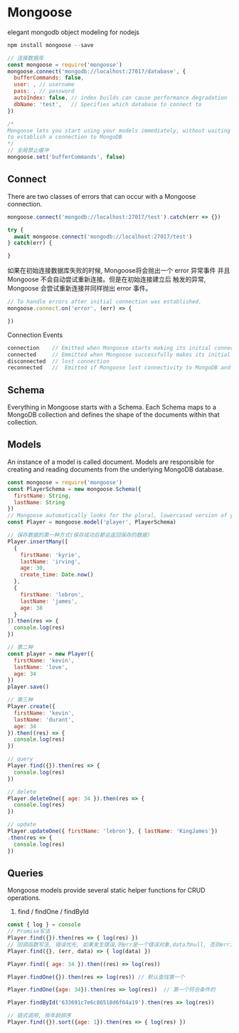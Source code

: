 # Mongoose

  elegant mongodb object modeling for nodejs
```js
npm install mongoose --save

// 连接数据库
const mongoose = require('mongoose')
mongoose.connect('mongodb://localhost:27017/database', {
  bufferCommands: false,
  user: , // username
  pass: , // password
  autoIndex: false, // index builds can cause performance degradation
  dbName: 'test',   // Specifies which database to connect to
})

/*
Mongoose lets you start using your models immediately, without waiting for mongoose
to establish a connection to MongoDB
*/
// 全局禁止缓冲
mongoose.set('bufferCommands', false)
```
## Connect

  There are two classes of errors that can occur with a Mongoose connection.
```js
mongoose.connect('mongodb://localhost:27017/test').catch(err => {})

try {
  await mongoose.connect('mongodb://localhost:27017/test')
} catch(err) {

}
```
  如果在初始连接数据库失败的时候, Mongoose将会抛出一个 error 异常事件 并且Mongoose 不会自动尝试重新连接。但是在初始连接建立后 触发的异常, Mongoose
  会尝试重新连接并同样抛出 error 事件。
```js
// To handle errors after initial connection was established.
mongoose.connect.on('error', (err) => {

})
```
  Connection Events
```js
connection    // Emitted when Mongoose starts making its initial connection
connected     // Emmitted when Mongoose successfully makes its initial connection
disconnected  // lost connection
reconnected   //  Emitted if Mongoose lost connectivity to MongoDB and successfully reconnected
```

## Schema

  Everything in Mongoose starts with a Schema. Each Schema maps to a MongoDB collection and defines the shape of the
  documents within that collection.


## Models

  An instance of a model is called document. Models are responsible for creating and reading documents from the underlying
  MongoDB database.

```js
const mongoose = require('mongoose')
const PlayerSchema = new mongoose.Schema({
  firstName: String,
  lastName: String
})
// Mongoose automatically looks for the plural, lowercased version of your model name.
const Player = mongoose.model('player', PlayerSchema)

// 保存数据的第一种方式(保存成功后都会返回保存的数据)
Player.insertMany([
  {
    firstName: 'kyrie',
    lastName: 'irving',
    age: 30,
    create_time: Date.now()
  },
  {
    firstName: 'lebron',
    lastName: 'james',
    age: 38
  }
]).then(res => {
  console.log(res)
})

// 第二种
const player = new Player({
  firstName: 'kevin',
  lastName: 'love',
  age: 34
})
player.save()

// 第三种
Player.create({
  firstName: 'kevin',
  lastName: 'durant',
  age: 34
}).then((res) => {
  console.log(res)
})

// query
Player.find({}).then(res => {
  console.log(res)
})

// delete
Player.deleteOne({ age: 34 }).then(res => {
  console.log(res)
})

// update
Player.updateOne({ firstName: 'lebron'}, { lastName: 'KingJames'})
.then(res => {
  console.log(res)
})
```

## Queries

  Mongoose models provide several static helper functions for CRUD operations.

1. find / findOne / findById
```js
const { log } = console
// Promise写法
Player.find({}).then(res => { log(res) })
// 回调函数写法, 错误优先, 如果发生错误,则err是一个错误对象,data为null, 否则err为null.
Player.find({}, (err, data) => { log(data) })

Player.find({ age: 34 }).then((res) => log(res))

Player.findOne({}).then(res => log(res)) // 默认查找第一个

Player.findOne({age: 34}).then(res => log(res))  // 第一个符合条件的

Player.findById('633691c7e6c86518d6f64a19').then(res => log(res))

// 链式调用, 按年龄排序
Player.find({}).sort({age: 1}).then(res => { log(res) })
```